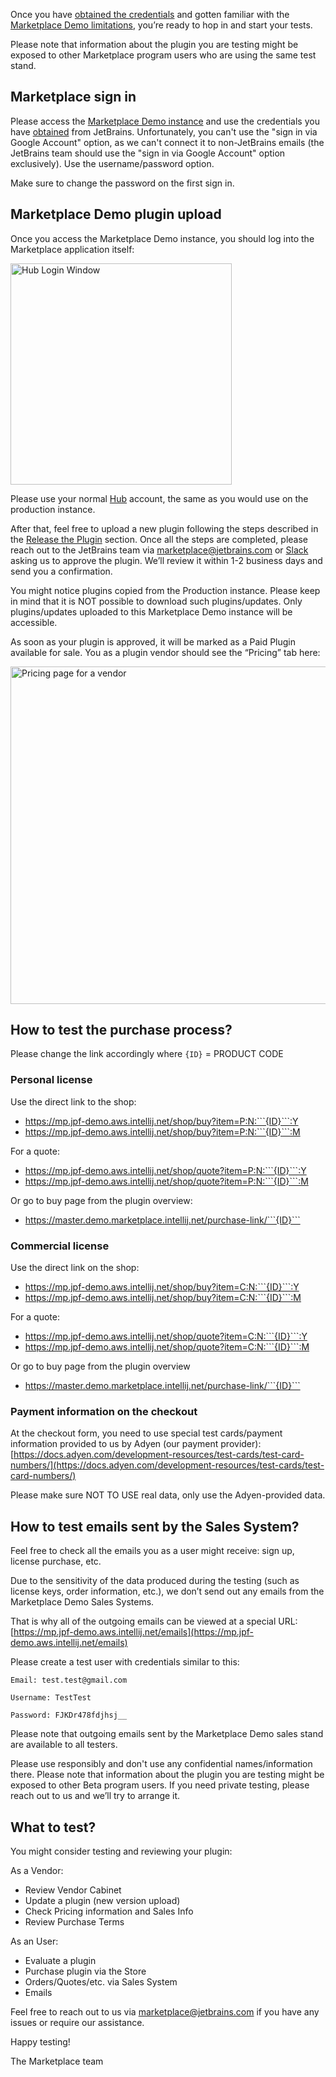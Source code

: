 [//]: # (title: Start testing on Marketplace Demo)

Once you have [obtained the credentials](demo-obtain-creds.md) and gotten familiar with the [Marketplace Demo limitations](demo-limitations.md), you’re ready to hop in and start your tests.

<note>
<p>Please note that information about the plugin you are testing might be exposed to other Marketplace program users who are using the same test stand.</p>
</note>

## Marketplace sign in

Please access the [Marketplace Demo instance](https://master.demo.marketplace.intellij.net/) and use the credentials you have [obtained](demo-obtain-creds.md) from JetBrains. Unfortunately, you can't use the "sign in via Google Account" option, as we can't connect it to non-JetBrains emails (the JetBrains team should use the "sign in via Google Account" option exclusively). Use the username/password option.

<warning>
<p>Make sure to change the password on the first sign in.</p>
</warning>


## Marketplace Demo plugin upload

Once you access the Marketplace Demo instance, you should log into the Marketplace application itself:

<img src="hub-login.png" alt="Hub Login Window"
width="354"/>

Please use your normal [Hub](https://hub.jetbrains.com) account, the same as you would use on the production instance.

After that, feel free to upload a new plugin following the steps described in the [Release the Plugin](release-plugin.md) section. Once all the steps are completed, please reach out to the JetBrains team via [marketplace@jetbrains.com](mailto:marketplace@jetbrains.com) or [Slack](https://plugins.jetbrains.com/slack) asking us to approve the plugin. We’ll review it within 1-2 business days and send you a confirmation.

<note>
<p>You might notice plugins copied from the Production instance. Please keep in mind that it is NOT possible to download such plugins/updates. Only plugins/updates uploaded to this Marketplace Demo instance will be accessible.</p>
</note>


As soon as your plugin is approved, it will be marked as a Paid Plugin available for sale. You as a plugin vendor should see the “Pricing” tab here:

<img src="pricing-admin.png" alt="Pricing page for a vendor"
width="540"/>

## How to test the purchase process?

Please change the link accordingly where ```{ID}``` = PRODUCT CODE

### Personal license

<emphasis>Use the direct link to the shop:</emphasis>

* https://mp.jpf-demo.aws.intellij.net/shop/buy?item=P:N:```{ID}```:Y
* https://mp.jpf-demo.aws.intellij.net/shop/buy?item=P:N:```{ID}```:M

<emphasis>For a quote:</emphasis>
  
* https://mp.jpf-demo.aws.intellij.net/shop/quote?item=P:N:```{ID}```:Y  
* https://mp.jpf-demo.aws.intellij.net/shop/quote?item=P:N:```{ID}```:M


<emphasis>Or go to buy page from the plugin overview:</emphasis>

* https://master.demo.marketplace.intellij.net/purchase-link/```{ID}```

### Commercial license

<emphasis>Use the direct link on the shop:</emphasis>

* https://mp.jpf-demo.aws.intellij.net/shop/buy?item=C:N:```{ID}```:Y
* https://mp.jpf-demo.aws.intellij.net/shop/buy?item=C:N:```{ID}```:M

<emphasis>For a quote:</emphasis>

* https://mp.jpf-demo.aws.intellij.net/shop/quote?item=C:N:```{ID}```:Y 
* https://mp.jpf-demo.aws.intellij.net/shop/quote?item=C:N:```{ID}```:M


<emphasis>Or go to buy page from the plugin overview</emphasis>

* https://master.demo.marketplace.intellij.net/purchase-link/```{ID}```

### Payment information on the checkout

At the checkout form, you need to use special test cards/payment information provided to us by Adyen (our payment provider): [https://docs.adyen.com/development-resources/test-cards/test-card-numbers/](https://docs.adyen.com/development-resources/test-cards/test-card-numbers/)


<warning> 
<p>Please make sure NOT TO USE real data, only use the Adyen-provided data.</p>
</warning>

## How to test emails sent by the Sales System?

Feel free to check all the emails you as a user might receive: sign up, license purchase, etc.

Due to the sensitivity of the data produced during the testing (such as license keys, order information, etc.), we don’t send out any emails from the Marketplace Demo Sales Systems.

That is why all of the outgoing emails can be viewed at a special URL: [https://mp.jpf-demo.aws.intellij.net/emails](https://mp.jpf-demo.aws.intellij.net/emails)

Please create a test user with credentials similar to this:

```Email: test.test@gmail.com```

```Username: TestTest```

```Password: FJKDr478fdjhsj__```


<note>
<p>Please note that outgoing emails sent by the Marketplace Demo sales stand are available to all testers.</p>
</note>

Please use responsibly and don't use any confidential names/information there. Please note that information about the plugin you are testing might be exposed to other Beta program users. If you need private testing, please reach out to us and we’ll try to arrange it.


## What to test?


You might consider testing and reviewing your plugin:


<emphasis>As a Vendor:</emphasis>

* Review Vendor Cabinet
* Update a plugin (new version upload)
* Check Pricing information and Sales Info
* Review Purchase Terms



<emphasis>As an User:</emphasis>


* Evaluate a plugin
* Purchase plugin via the Store
* Orders/Quotes/etc. via Sales System
* Emails



Feel free to reach out to us via [marketplace@jetbrains.com](mailto:marketplace@jetbrains.com) if you have any issues or require our assistance.

Happy testing!

The Marketplace team